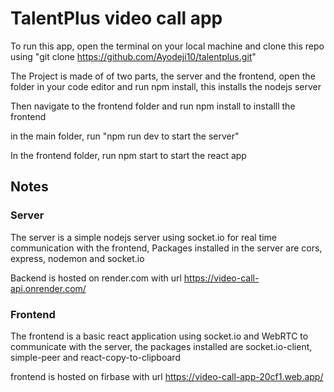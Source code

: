 # TalentPlus video call app

To run this app, open the terminal on your local machine and clone this repo using "git clone https://github.com/Ayodeji10/talentplus.git"

The Project is made of of two parts, the server and the frontend, open the folder in your code editor and run npm install, this installs the nodejs server

Then navigate to the frontend folder and run npm install to installl the frontend

in the main folder, run "npm run dev to start the server"

In the frontend folder, run npm start to start the react app

## Notes

### Server

The server is a simple nodejs server using socket.io for real time communication with the frontend, Packages installed in the server are cors, express, nodemon and socket.io

Backend is hosted on render.com with url https://video-call-api.onrender.com/

### Frontend

The frontend is a basic react application using socket.io and WebRTC to communicate with the server, the packages installed are socket.io-client, simple-peer and react-copy-to-clipboard

frontend is hosted on firbase with url https://video-call-app-20cf1.web.app/
